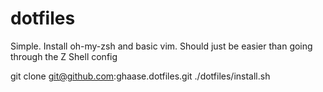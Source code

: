 dotfiles
========

Simple. Install oh-my-zsh and basic vim. Should just be easier than going through the Z Shell config

git clone git@github.com:ghaase.dotfiles.git
./dotfiles/install.sh
